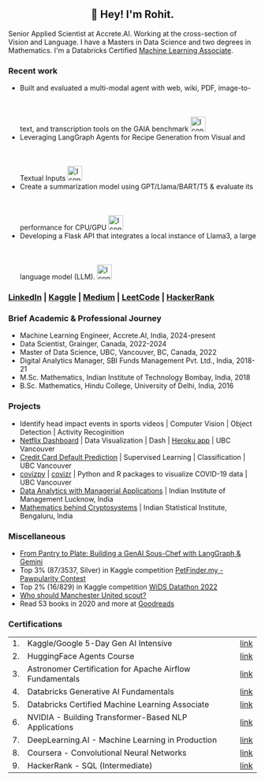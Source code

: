 <h2 align="center">👋 Hey! I'm Rohit.</h2>

Senior Applied Scientist at Accrete.AI. Working at the cross-section of Vision and Language. I have a Masters in Data Science and two degrees in Mathematics. I'm a Databricks Certified [Machine Learning Associate](https://credentials.databricks.com/b7ef2454-119b-48ff-b35a-b57de5b2b5b8#gs.3a2nl3).

### Recent work

-  Built and evaluated a multi-modal agent with web, wiki, PDF, image-to-text, and transcription tools on the GAIA benchmark <a href="https://github.com/rrrohit1/hf-agents-gaia">
    <img src="https://github.githubassets.com/assets/GitHub-Mark-ea2971cee799.png" alt="Icon" width="30" height="30" style="margin-top: 50px;"> </a>
-  Leveraging LangGraph Agents for Recipe Generation from Visual and Textual Inputs <a href="https://github.com/rrrohit1/genai-sous-chef">
    <img src="https://github.githubassets.com/assets/GitHub-Mark-ea2971cee799.png" alt="Icon" width="30" height="30" style="margin-top: 50px;"> </a>
-  Create a summarization model using GPT/Llama/BART/T5 & evaluate its performance for CPU/GPU <a href="https://github.com/rrrohit1/text-summarization">
    <img src="https://github.githubassets.com/assets/GitHub-Mark-ea2971cee799.png" alt="Icon" width="30" height="30" style="margin-top: 50px;"> </a>
- Developing a Flask API that integrates a local instance of Llama3, a large language model (LLM). <a href="https://github.com/rrrohit1/QnA-api">
    <img src="https://github.githubassets.com/assets/GitHub-Mark-ea2971cee799.png" alt="Icon" width="30" height="30" style="margin-top: 50px;"> </a>


### [LinkedIn](https://www.linkedin.com/in/rrrohit/) | [Kaggle](https://www.kaggle.com/rrrohit) | [Medium](https://medium.com/@rrrohit) | [LeetCode](https://leetcode.com/rrrohit/) | [HackerRank](https://www.hackerrank.com/rrrohit)

### Brief Academic & Professional Journey
- Machine Learning Engineer, Accrete.AI, India, 2024-present
- Data Scientist, Grainger, Canada, 2022-2024
- Master of Data Science, UBC, Vancouver, BC, Canada, 2022
- Digital Analytics Manager, SBI Funds Management Pvt. Ltd., India, 2018-21
- M.Sc. Mathematics, Indian Institute of Technology Bombay, India, 2018
- B.Sc. Mathematics, Hindu College, University of Delhi, India, 2016

### Projects
- Identify head impact events in sports videos | Computer Vision | Object Detection | Activity Recoginition
- [Netflix Dashboard](https://github.com/rrrohit1/netflixpy_dashboard) | Data Visualization | Dash | [Heroku app](https://dsci-532-netflixpy.herokuapp.com/) | UBC Vancouver
- [Credit Card Default Prediction](https://github.com/rrrohit1/Credit-Card-Default-Prediction) | Supervised Learning | Classification | UBC Vancouver
- [covizpy](https://github.com/rrrohit1/covizpy) | [covizr](https://github.com/rrrohit1/covizr) | Python and R packages to visualize COVID-19 data | UBC Vancouver
- [Data Analytics with Managerial Applications](https://github.com/rrrohit1/analytics-internship-iiml) | Indian Institute of Management Lucknow, India
- [Mathematics behind Cryptosystems](https://github.com/rrrohit1/cryptography-isib) | Indian Statistical Institute, Bengaluru, India

### Miscellaneous

- [From Pantry to Plate: Building a GenAI Sous-Chef with LangGraph & Gemini](https://medium.com/@rrrohit/️-from-pantry-to-plate-building-a-genai-sous-chef-with-langgraph-gemini-3ec32ea225a7)
- Top 3% (87/3537, Silver) in Kaggle competition [PetFinder.my - Pawpularity Contest](https://www.kaggle.com/rrrohit/competitions?tab=completed)
- Top 2% (16/829) in Kaggle competition [WiDS Datathon 2022](https://www.kaggle.com/c/widsdatathon2022/leaderboard)
- [Who should Manchester United scout?](https://medium.com/@rrrohit/who-should-manchester-united-scout-f59346a910f5?source=friends_link&sk=096ba82dca16702169b0af6876c97474)
- Read 53 books in 2020 and more at [Goodreads](https://www.goodreads.com/user/show/24741273-rohit-rawat)

### Certifications

||||
|-|--------------------------------------------|------------------------------------|
|1.|Kaggle/Google 5-Day Gen AI Intensive |[link](https://www.kaggle.com/certification/badges/rrrohit/96)|
|2.|HuggingFace Agents Course |[link](https://github.com/rrrohit1/hf-agents-gaia/blob/main/certificate.pdf)|
|3.|Astronomer Certification for Apache Airflow Fundamentals|[link](https://www.credly.com/badges/2ab2d376-2abd-4c23-9331-edb101b50573/)|
|4.|Databricks Generative AI Fundamentals|[link](https://credentials.databricks.com/76ae830f-0429-4695-901b-72ec34dff414)|
|5.|Databricks Certified Machine Learning Associate|[link](https://credentials.databricks.com/b7ef2454-119b-48ff-b35a-b57de5b2b5b8)|
|6.|NVIDIA - Building Transformer-Based NLP Applications|[link](https://learn.nvidia.com/certificates?id=0dc8e004c49d4a469e22067de993e98e)|
|7.|DeepLearning.AI - Machine Learning in Production|[link](https://www.coursera.org/account/accomplishments/certificate/NBYMTDP22NWR)|
|8.|Coursera - Convolutional Neural Networks| [link](https://www.coursera.org/account/accomplishments/verify/P55RSVH4C33H)|
|9.|HackerRank - SQL (Intermediate)|[link](https://www.hackerrank.com/certificates/512d8b73f624)|



